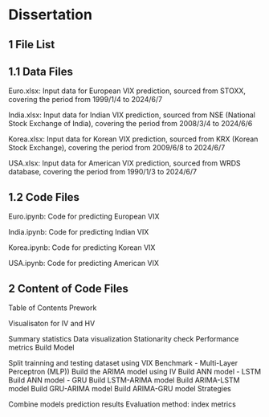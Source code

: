 # Dissertation
## 1 File List

## 1.1 Data Files
Euro.xlsx: Input data for European VIX prediction, sourced from STOXX, covering the period from 1999/1/4 to 2024/6/7
 
India.xlsx: Input data for Indian VIX prediction, sourced from NSE (National Stock Exchange of India), covering the period from 2008/3/4 to 2024/6/6
 
Korea.xlsx: Input data for Korean VIX prediction, sourced from KRX (Korean Stock Exchange), covering the period from 2009/6/8 to 2024/6/7

USA.xlsx: Input data for American VIX prediction, sourced from WRDS database, covering the period from 1990/1/3 to 2024/6/7


## 1.2 Code Files
Euro.ipynb: Code for predicting European VIX

India.ipynb: Code for predicting Indian VIX

Korea.ipynb: Code for predicting Korean VIX

USA.ipynb: Code for predicting American VIX


## 2 Content of Code Files
Table of Contents
Prework

Visualisaton for IV and HV

Summary statistics 
Data visualization
Stationarity check
Performance metrics
Build Model

Split trainning and testing dataset using VIX
Benchmark - Multi-Layer Perceptron (MLP))
Build the ARIMA model using IV
Build ANN model - LSTM
Build ANN model - GRU
Build LSTM-ARIMA model
Build ARIMA-LSTM model
Build GRU-ARIMA model
Build ARIMA-GRU model
Strategies

Combine models prediction results
Evaluation method: index metrics
